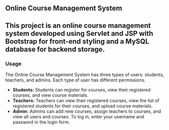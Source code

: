 ## Online Course Management System

## This project is an online course management system developed using Servlet and JSP with Bootstrap for front-end styling and a MySQL database for backend storage.

### Usage

The Online Course Management System has three types of users: students, teachers, and admins. Each type of user has different permissions.

- **Students:** Students can register for courses, view their registered courses, and view course materials.
- **Teachers:** Teachers can view their registered courses, view the list of registered students for their courses, and upload course materials.
- **Admin:** Admins can add new courses, assign teachers to courses, and view all users and courses.
  To log in, enter your username and password in the login form.
